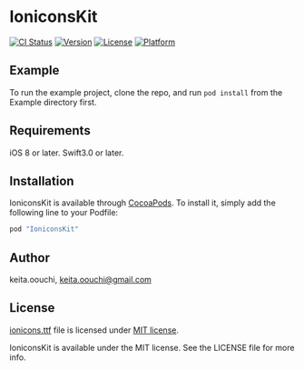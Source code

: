 # IoniconsKit

[![CI Status](http://img.shields.io/travis/keitaoouchi/IoniconsKit.svg?style=flat)](https://travis-ci.org/keita.oouchi/IoniconsKit)
[![Version](https://img.shields.io/cocoapods/v/IoniconsKit.svg?style=flat)](http://cocoapods.org/pods/IoniconsKit)
[![License](https://img.shields.io/cocoapods/l/IoniconsKit.svg?style=flat)](http://cocoapods.org/pods/IoniconsKit)
[![Platform](https://img.shields.io/cocoapods/p/IoniconsKit.svg?style=flat)](http://cocoapods.org/pods/IoniconsKit)

## Example

To run the example project, clone the repo, and run `pod install` from the Example directory first.

## Requirements

iOS 8 or later.
Swift3.0 or later.

## Installation

IoniconsKit is available through [CocoaPods](http://cocoapods.org). To install
it, simply add the following line to your Podfile:

```ruby
pod "IoniconsKit"
```

## Author

keita.oouchi, keita.oouchi@gmail.com

## License

[ionicons.ttf](http://ionicons.com/) file is licensed under [MIT license](https://github.com/driftyco/ionicons/blob/master/LICENSE).

IoniconsKit is available under the MIT license. See the LICENSE file for more info.
